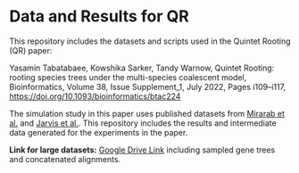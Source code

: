 # Data and Results for QR

This repository includes the datasets and scripts used in the Quintet Rooting (QR) paper:

Yasamin Tabatabaee, Kowshika Sarker, Tandy Warnow, Quintet Rooting: rooting species trees under the multi-species coalescent model, Bioinformatics, Volume 38, Issue Supplement_1, July 2022, Pages i109–i117, https://doi.org/10.1093/bioinformatics/btac224

The simulation study in this paper uses published datasets from [Mirarab et al.](https://www.science.org/doi/full/10.1126/science.1250463) and [Jarvis et al.](https://www.science.org/doi/full/10.1126/science.1253451). This repository includes the results and intermediate data generated for the experiments in the paper.

**Link for large datasets:**  [Google Drive Link](https://drive.google.com/drive/folders/1NQc71RFobREWkCYkavpb_9XemgjQVi-f?usp=sharing) including sampled gene trees and concatenated alignments.
